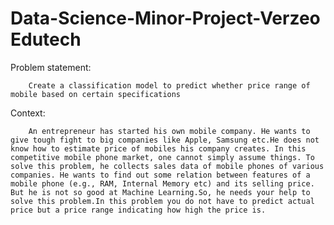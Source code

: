# Data-Science-Minor-Project-Verzeo Edutech

Problem statement: 

        Create a classification model to predict whether price range of mobile based on certain specifications

Context:

        An entrepreneur has started his own mobile company. He wants to give tough fight to big companies like Apple, Samsung etc.He does not know how to estimate price of mobiles his company creates. In this competitive mobile phone market, one cannot simply assume things. To solve this problem, he collects sales data of mobile phones of various companies. He wants to find out some relation between features of a mobile phone (e.g., RAM, Internal Memory etc) and its selling price. But he is not so good at Machine Learning.So, he needs your help to solve this problem.In this problem you do not have to predict actual price but a price range indicating how high the price is.


